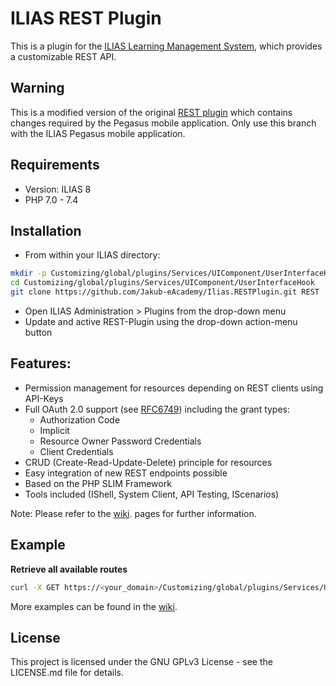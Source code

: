 # ILIAS REST Plugin

This is a plugin for the [ILIAS Learning Management System](<http://www.ilias.de>), which provides a customizable REST API.

## Warning
This is a modified version of the original [REST plugin](https://github.com/hrz-unimr/Ilias.RESTPlugin) 
which contains changes required by the Pegasus mobile application. Only use this
branch with the ILIAS Pegasus mobile application.

## Requirements
* Version: ILIAS 8
* PHP 7.0 - 7.4

## Installation

*   From within your ILIAS directory:

```bash
mkdir -p Customizing/global/plugins/Services/UIComponent/UserInterfaceHook
cd Customizing/global/plugins/Services/UIComponent/UserInterfaceHook
git clone https://github.com/Jakub-eAcademy/Ilias.RESTPlugin.git REST
```

*   Open ILIAS Administration &gt; Plugins from the drop-down menu
*   Update and active REST-Plugin using the drop-down action-menu button

## Features:

*   Permission management for resources depending on REST clients using API-Keys
*   Full OAuth 2.0 support (see [RFC6749](<http://tools.ietf.org/html/rfc6749>)) including the grant types:
    *   Authorization Code
    *   Implicit
    *   Resource Owner Password Credentials
    *   Client Credentials
*   CRUD (Create-Read-Update-Delete) principle for resources
*   Easy integration of new REST endpoints possible
*   Based on the PHP SLIM Framework
*   Tools included (IShell, System Client, API Testing, IScenarios)

Note: Please refer to the [wiki](https://github.com/hrz-unimr/Ilias.RESTPlugin/wiki). pages for further information.

## Example
**Retrieve all available routes**

```bash
curl -X GET https://<your_domain>/Customizing/global/plugins/Services/UIComponent/UserInterfaceHook/REST/api.php/v2/util/routes
```

More examples can be found in the [wiki](https://github.com/hrz-unimr/Ilias.RESTPlugin/wiki/Examples).

## License
This project is licensed under the GNU GPLv3 License - see the LICENSE.md file for details.

